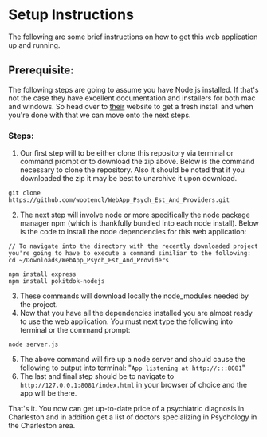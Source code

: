 # Setup Instructions 

The following are some brief instructions on how to get this web application up and running. 

## Prerequisite:
The following steps are going to assume you have Node.js installed. If that's not the case they have excellent documentation and installers for both mac and windows. So head over to [their](https://nodejs.org/en/) website to get a fresh install and when you're done with that we can move onto the next steps.

### Steps:
1. Our first step will to be either clone this repository via terminal or command prompt or to download the zip above. Below is the command necessary to clone the repository. Also it should be noted that if you downloaded the zip it may be best to unarchive it upon download. 

```
git clone https://github.com/wootencl/WebApp_Psych_Est_And_Providers.git
```

2. The next step will involve node or more specifically the node package manager npm (which is thankfully bundled into each node install). Below is the code to install the node dependencies for this web application: 

```
// To navigate into the directory with the recently downloaded project you're going to have to execute a command similiar to the following:
cd ~/Downloads/WebApp_Psych_Est_And_Providers

npm install express
npm install pokitdok-nodejs
```

3. These commands will download locally the node_modules needed by the project. 
4. Now that you have all the dependencies installed you are almost ready to use the web application. You must next type the following into terminal or the command prompt:

```
node server.js
```

5. The above command will fire up a node server and should cause the following to output into terminal: "```App listening at http://:::8081```"
6. The last and final step should be to navigate to ```http://127.0.0.1:8081/index.html``` in your browser of choice and the app will be there. 

That's it. You now can get up-to-date price of a psychiatric diagnosis in Charleston and in addition get a list of doctors specializing in Psychology in the Charleston area. 
